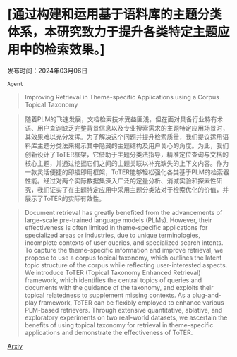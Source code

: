 # [通过构建和运用基于语料库的主题分类体系，本研究致力于提升各类特定主题应用中的检索效果。]

发布时间：2024年03月06日

`Agent`

> Improving Retrieval in Theme-specific Applications using a Corpus Topical Taxonomy

> 随着PLM的飞速发展，文档检索技术受益匪浅，但在面对具备行业特有术语、用户查询缺乏完整背景信息以及专业搜索需求的主题特定应用场景时，其效果难以充分发挥。为了解决这个问题并提升检索质量，我们提议运用语料库主题分类法来揭示其中隐藏的主题结构及用户关心的角度。为此，我们创新设计了ToTER框架，它借助于主题分类法指导，精准定位查询与文档的核心主题，并通过挖掘它们之间的主题关联以补充缺失的上下文内容。作为一款灵活便捷的即插即用框架，ToTER能够轻松强化各类基于PLM的检索器性能。经过对两个实际数据集深入广泛的定量分析、消减实验和探索性研究，我们证实了在主题特定应用中采用主题分类法对于检索优化的价值，并展示了ToTER的实际有效性。

> Document retrieval has greatly benefited from the advancements of large-scale pre-trained language models (PLMs). However, their effectiveness is often limited in theme-specific applications for specialized areas or industries, due to unique terminologies, incomplete contexts of user queries, and specialized search intents. To capture the theme-specific information and improve retrieval, we propose to use a corpus topical taxonomy, which outlines the latent topic structure of the corpus while reflecting user-interested aspects. We introduce ToTER (Topical Taxonomy Enhanced Retrieval) framework, which identifies the central topics of queries and documents with the guidance of the taxonomy, and exploits their topical relatedness to supplement missing contexts. As a plug-and-play framework, ToTER can be flexibly employed to enhance various PLM-based retrievers. Through extensive quantitative, ablative, and exploratory experiments on two real-world datasets, we ascertain the benefits of using topical taxonomy for retrieval in theme-specific applications and demonstrate the effectiveness of ToTER.

[Arxiv](https://arxiv.org/abs/2403.04160)